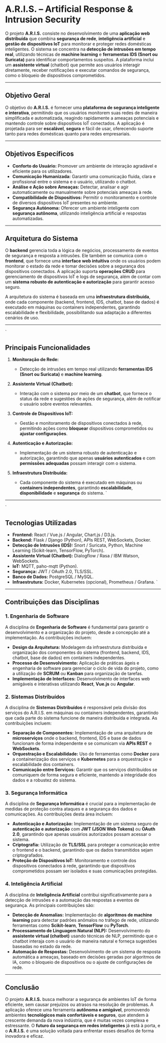 # **A.R.I.S.** – Artificial Response & Intrusion Security

O projeto **A.R.I.S.** consiste no desenvolvimento de uma **aplicação web distribuída** que combina **segurança de rede**, **inteligência artificial** e **gestão de dispositivos IoT** para monitorar e proteger redes domésticas inteligentes. O sistema se concentra na **detecção de intrusões em tempo real**, utilizando técnicas de **machine learning** e **ferramentas IDS (Snort ou Suricata)** para identificar comportamentos suspeitos. A plataforma inclui um **assistente virtual** (chatbot) que permite aos usuários interagir diretamente, receber notificações e executar comandos de segurança, como o bloqueio de dispositivos comprometidos.

---

## **Objetivo Geral**

O objetivo do **A.R.I.S.** é fornecer uma **plataforma de segurança inteligente e interativa**, permitindo que os usuários monitorem suas redes de maneira simplificada e automatizada, reagindo rapidamente a ameaças potenciais e mantendo controle sobre dispositivos IoT conectados. A aplicação é projetada para ser **escalável**, **segura** e fácil de usar, oferecendo suporte tanto para redes domésticas quanto para redes empresariais.

---

## **Objetivos Específicos**
- **Conforto do Usuário:** Promover um ambiente de interação agradável e eficiente para os utilizadores.
- **Comunicação Humanizada:** Garantir uma comunicação fluida, clara e profissional entre o sistema e o usuário, utilizando o chatbot.
- **Análise e Ação sobre Ameaças:** Detectar, analisar e agir automaticamente ou manualmente sobre potenciais ameaças à rede.
- **Compatibilidade de Dispositivos:** Permitir o monitoramento e controle de diversos dispositivos IoT presentes no ambiente.
- **Segurança Autónoma:** Oferecer um ambiente inteligente com **segurança autônoma**, utilizando inteligência artificial e respostas automatizadas.

---

## **Arquitetura do Sistema**

O **backend** gerencia toda a lógica de negócios, processamento de eventos de segurança e resposta a intrusões. Ele também se comunica com o **frontend**, que fornece uma **interface web intuitiva** onde os usuários podem monitorar o estado da rede e tomar decisões sobre a segurança dos dispositivos conectados. A aplicação suporta **operações CRUD** para gerenciamento de dispositivos IoT e logs de segurança, além de contar com um **sistema robusto de autenticação e autorização** para garantir acesso seguro.

A arquitetura do sistema é baseada em uma **infraestrutura distribuída**, onde cada componente (backend, frontend, IDS, chatbot, base de dados) é executado em máquinas ou containers independentes, garantindo escalabilidade e flexibilidade, possibilitando sua adaptação a diferentes cenários de uso.

---
`
## **Principais Funcionalidades**

1. **Monitoração de Rede:** 
   - Detecção de intrusões em tempo real utilizando **ferramentas IDS (Snort ou Suricata)** e **machine learning**.
   
2. **Assistente Virtual (Chatbot):**
   - Interação com o sistema por meio de um **chatbot**, que fornece o status da rede e sugestões de ações de segurança, além de notificar o usuário sobre eventos relevantes.
   
3. **Controle de Dispositivos IoT:**
   - Gestão e monitoramento de dispositivos conectados à rede, permitindo ações como **bloquear** dispositivos comprometidos ou **ajustar configurações**.
   
4. **Autenticação e Autorização:**
   - Implementação de um sistema robusto de autenticação e autorização, garantindo que apenas **usuários autenticados** e com **permissões adequadas** possam interagir com o sistema.

5. **Infraestrutura Distribuída:**
   - Cada componente do sistema é executado em máquinas ou **containers independentes**, garantindo **escalabilidade**, **disponibilidade** e **segurança** do sistema.
`
---
`
## **Tecnologias Utilizadas**

- **Frontend:** React / Vue.js / Angular, Chart.js / D3.js.
- **Backend:** Flask / Django (Python), APIs REST, WebSockets, Docker.
- **Detecção de Intrusões (IDS):** Snort / Suricata, Python, Machine Learning (Scikit-learn, TensorFlow, PyTorch).
- **Assistente Virtual (Chatbot):** Dialogflow / Rasa / IBM Watson, WebSockets.
- **IoT:** MQTT, paho-mqtt (Python).
- **Segurança:** JWT / OAuth 2.0, TLS/SSL.
- **Banco de Dados:** PostgreSQL / MySQL.
- **Infraestrutura:** Docker, Kubernetes (opcional), Prometheus / Grafana.
`
---

## **Contribuições das Disciplinas**

### 1. **Engenharia de Software**
   A disciplina de **Engenharia de Software** é fundamental para garantir o desenvolvimento e a organização do projeto, desde a concepção até a implementação. As contribuições incluem:
   - **Design da Arquitetura:** Modelagem da infraestrutura distribuída e organização dos componentes do sistema (frontend, backend, IDS, chatbot, base de dados) em containers independentes.
   - **Processo de Desenvolvimento:** Aplicação de práticas ágeis e engenharia de software para gerenciar o ciclo de vida do projeto, como a utilização de **SCRUM** ou **Kanban** para organização de tarefas.
   - **Implementação de Interfaces:** Desenvolvimento de interfaces web amigáveis e interativas utilizando **React**, **Vue.js** ou **Angular**.

### 2. **Sistemas Distribuídos**
   A disciplina de **Sistemas Distribuídos** é responsável pela divisão dos serviços do A.R.I.S. em máquinas ou containers independentes, garantindo que cada parte do sistema funcione de maneira distribuída e integrada. As contribuições incluem:
   - **Separação de Componentes:** Implementação de uma arquitetura de **microserviços** onde o backend, frontend, IDS e base de dados funcionam de forma independente e se comunicam via **APIs REST** e **WebSockets**.
   - **Orquestração e Escalabilidade:** Uso de ferramentas como **Docker** para a containerização dos serviços e **Kubernetes** para a orquestração e escalabilidade dos containers.
   - **Comunicação entre Serviços:** Garantir que os serviços distribuídos se comuniquem de forma segura e eficiente, mantendo a integridade dos dados e a robustez do sistema.

### 3. **Segurança Informática**
   A disciplina de **Segurança Informática** é crucial para a implementação de medidas de proteção contra ataques e a segurança dos dados e comunicações. As contribuições desta área incluem:
   - **Autenticação e Autorização:** Implementação de um sistema seguro de **autenticação e autorização** com **JWT (JSON Web Tokens)** ou **OAuth 2.0**, garantindo que apenas usuários autorizados possam acessar o sistema.
   - **Criptografia:** Utilização de **TLS/SSL** para proteger a comunicação entre o frontend e o backend, garantindo que os dados transmitidos sejam criptografados.
   - **Proteção de Dispositivos IoT:** Monitoramento e controle dos dispositivos conectados à rede, garantindo que dispositivos comprometidos possam ser isolados e suas comunicações protegidas.

### 4. **Inteligência Artificial**
   A disciplina de **Inteligência Artificial** contribui significativamente para a detecção de intrusões e a automação das respostas a eventos de segurança. As principais contribuições são:
   - **Detecção de Anomalias:** Implementação de **algoritmos de machine learning** para detectar padrões anômalos no tráfego de rede, utilizando ferramentas como **Scikit-learn**, **TensorFlow** ou **PyTorch**.
   - **Processamento de Linguagem Natural (NLP):** Desenvolvimento do **assistente virtual (chatbot)** usando técnicas de NLP, permitindo que o chatbot interaja com o usuário de maneira natural e forneça sugestões baseadas no estado da rede.
   - **Automação de Respostas:** Desenvolvimento de um sistema de resposta automática a ameaças, baseado em decisões geradas por algoritmos de IA, como o bloqueio de dispositivos ou o ajuste de configurações de rede.

---

## **Conclusão**
O projeto **A.R.I.S.** busca melhorar a segurança de ambientes IoT de forma eficiente, sem causar prejuízos ou atrasos na resolução de problemas. A aplicação oferece uma ferramenta **autônoma e amigável**, promovendo ambientes **tecnológicos mais confortáveis e seguros**, que atendem à crescente demanda da nova indústria, que é muitas vezes complexa e estressante. O **futuro da segurança em redes inteligentes** já está à porta, e o **A.R.I.S.** é uma solução voltada para enfrentar esses desafios de forma inovadora e eficaz.

